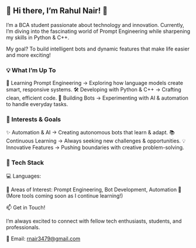 <h2>🚀 Hi there, I’m Rahul Nair! 👋</h3>

I’m a BCA student passionate about technology and innovation. Currently, I’m diving into the fascinating world of Prompt Engineering while sharpening my skills in Python & C++.

My goal? To build intelligent bots and dynamic features that make life easier and more exciting!

<h3>💡 What I’m Up To</h3>

🎯 Learning Prompt Engineering → Exploring how language models create smart, responsive systems.
🛠 Developing with Python & C++ → Crafting clean, efficient code.
🤖 Building Bots → Experimenting with AI & automation to handle everyday tasks.

<h3>🚀 Interests & Goals</h3>

✨ Automation & AI → Creating autonomous bots that learn & adapt.
📚 Continuous Learning → Always seeking new challenges & opportunities.
💡 Innovative Features → Pushing boundaries with creative problem-solving.

<h3>🔧 Tech Stack</h3>

💻 Languages: 
<link rel="stylesheet" href="https://cdnjs.cloudflare.com/ajax/libs/font-awesome/6.4.0/css/all.min.css">



<i class="fab fa-python"></i>
<link rel="stylesheet" href="https://cdnjs.cloudflare.com/ajax/libs/font-awesome/6.4.0/css/all.min.css">
🤖 Areas of Interest: Prompt Engineering, Bot Development, Automation
🚀 (More tools coming soon as I continue learning!)

📫 Get in Touch!

I’m always excited to connect with fellow tech enthusiasts, students, and professionals.

📧 Email: rnair3479@gmail.com
